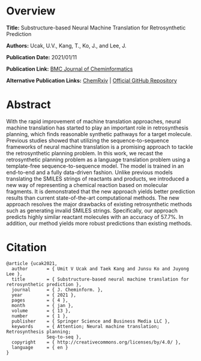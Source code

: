 # Overview
**Title:**
Substructure-based Neural Machine Translation for Retrosynthetic Prediction

**Authors:**
Ucak, U.V., Kang, T., Ko, J., and Lee, J.

**Publication Date:**
2021/01/11

**Publication Link:**
[BMC Journal of Cheminformatics](https://jcheminf.biomedcentral.com/articles/10.1186/s13321-020-00482-z)

**Alternative Publication Links:**
[ChemRxiv](https://chemrxiv.org/engage/chemrxiv/article-details/60c74ea0f96a00c432287b14) |
[Official GitHub Repository](https://github.com/knu-chem-lcbc/fragment_based_retrosynthesis)


# Abstract
With the rapid improvement of machine translation approaches, neural machine translation has started to play an important role in retrosynthesis planning, which finds reasonable synthetic pathways for a target molecule. 
Previous studies showed that utilizing the sequence-to-sequence frameworks of neural machine translation is a promising approach to tackle the retrosynthetic planning problem. 
In this work, we recast the retrosynthetic planning problem as a language translation problem using a template-free sequence-to-sequence model. 
The model is trained in an end-to-end and a fully data-driven fashion. 
Unlike previous models translating the SMILES strings of reactants and products, we introduced a new way of representing a chemical reaction based on molecular fragments. 
It is demonstrated that the new approach yields better prediction results than current state-of-the-art computational methods. 
The new approach resolves the major drawbacks of existing retrosynthetic methods such as generating invalid SMILES strings. 
Specifically, our approach predicts highly similar reactant molecules with an accuracy of 57.7%. In addition, our method yields more robust predictions than existing methods.


# Citation
```
@article {ucak2021,
  author       = { Umit V Ucak and Taek Kang and Junsu Ko and Juyong Lee },
  title        = { Substructure-based neural machine translation for retrosynthetic prediction },
  journal      = { J. Cheminform. },
  year         = { 2021 },
  pages        = { 4 },
  month        = { jan },
  volume       = { 13 },
  number       = { 1 },
  publisher    = { Springer Science and Business Media LLC },
  keywords     = { Attention; Neural machine translation; Retrosynthesis planning;
               Seq-to-seq },
  copyright    = { http://creativecommons.org/licenses/by/4.0/ },
  language     = { en }
}

```
